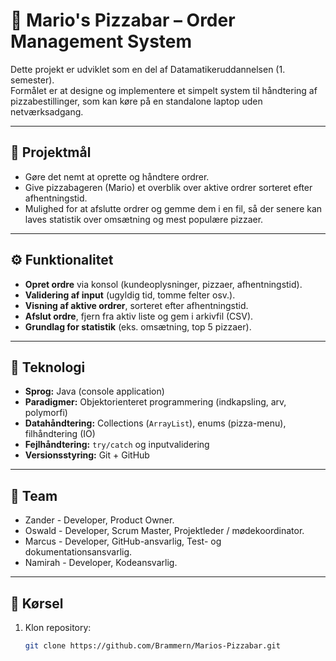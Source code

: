 # 🍕 Mario's Pizzabar – Order Management System

Dette projekt er udviklet som en del af Datamatikeruddannelsen (1. semester).  
Formålet er at designe og implementere et simpelt system til håndtering af pizzabestillinger, som kan køre på en standalone laptop uden netværksadgang.

---

## 🎯 Projektmål
- Gøre det nemt at oprette og håndtere ordrer.
- Give pizzabageren (Mario) et overblik over aktive ordrer sorteret efter afhentningstid.
- Mulighed for at afslutte ordrer og gemme dem i en fil, så der senere kan laves statistik over omsætning og mest populære pizzaer.

---

## ⚙️ Funktionalitet
- **Opret ordre** via konsol (kundeoplysninger, pizzaer, afhentningstid).
- **Validering af input** (ugyldig tid, tomme felter osv.).
- **Visning af aktive ordrer**, sorteret efter afhentningstid.
- **Afslut ordre**, fjern fra aktiv liste og gem i arkivfil (CSV).
- **Grundlag for statistik** (eks. omsætning, top 5 pizzaer).

---

## 🧩 Teknologi
- **Sprog:** Java (console application)
- **Paradigmer:** Objektorienteret programmering (indkapsling, arv, polymorfi)
- **Datahåndtering:** Collections (`ArrayList`), enums (pizza-menu), filhåndtering (IO)
- **Fejlhåndtering:** `try/catch` og inputvalidering
- **Versionsstyring:** Git + GitHub

---

## 👥 Team

- Zander  - Developer, Product Owner. 
- Oswald  - Developer, Scrum Master, Projektleder / mødekoordinator. 
- Marcus  - Developer, GitHub-ansvarlig, Test- og dokumentationsansvarlig. 
- Namirah - Developer, Kodeansvarlig. 

---
## 🚀 Kørsel
1. Klon repository:
   ```bash
   git clone https://github.com/Brammern/Marios-Pizzabar.git
